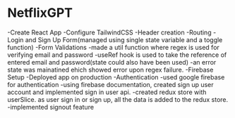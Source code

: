 # NetflixGPT

-Create React App
-Configure TailwindCSS
-Header creation
-Routing
-Login and Sign Up Form(managed using single state variable and a toggle function)
-Form Validations
  -made a util function where regex is used for verifying email and password
  -useRef hook is used to take the reference of entered email and password(state could also have been used)
  -an error state was mainatined ehich showed error upon regex failure.
-Firebase Setup
-Deployed app on production
-Authentication
  -used google firebase for authentication
  -using firebase documentation, created sign up user account and implemented sign in user api.
  -created redux store with userSlice.  as user sign in or sign up, all the data is added to the redux store.
  -implemented signout feature
   

